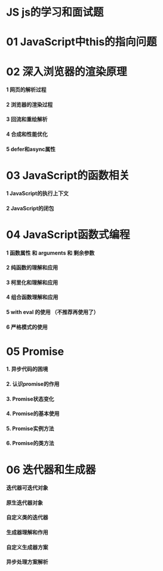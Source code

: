 # JS  js的学习和面试题

# 01 JavaScript中this的指向问题

# 02 深入浏览器的渲染原理
#### 1 网页的解析过程
#### 2 浏览器的渲染过程
#### 3 回流和重绘解析
#### 4 合成和性能优化
#### 5 defer和async属性 

# 03 JavaScript的函数相关
#### 1 JavaScript的执行上下文
#### 2 JavaScript的闭包
####
####

# 04 JavaScript函数式编程
#### 1 函数属性 和 arguments 和 剩余参数
#### 2 纯函数的理解和应用
#### 3 柯里化和理解和应用
#### 4 组合函数理解和应用
#### 5 with eval 的使用 （不推荐再使用了）
#### 6 严格模式的使用


# 05 Promise 
#### 1. 异步代码的困境
#### 2. 认识promise的作用
#### 3. Promise状态变化
#### 4. Promise的基本使用
#### 5. Promise实例方法
#### 6. Promise的类方法

# 06 迭代器和生成器
#### 迭代器可迭代对象
#### 原生迭代器对象
#### 自定义类的迭代器
#### 生成器理解和作用
#### 自定义生成器方案
#### 异步处理方案解析